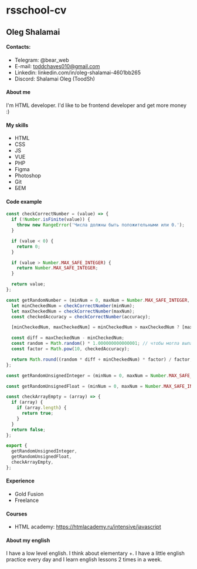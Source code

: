 # rsschool-cv

## Oleg Shalamai

#### Contacts:
- Telegram: @bear_web
- E-mail: toddchaves010@gmail.com
- Linkedin: linkedin.com/in/oleg-shalamai-4601bb265
- Discord: Shalamai Oleg (ToodSh)

#### About me
I'm HTML developer. I'd like to be frontend developer and get more money :)

#### My skills
- HTML
- CSS
- JS 
- VUE
- PHP
- Figma
- Photoshop
- Git
- БЕМ

#### Code example
```js
const checkCorrectNumber = (value) => {
  if (!Number.isFinite(value)) {
    throw new RangeError('Числа должны быть положительными или 0.');
  }

  if (value < 0) {
    return 0;
  }

  if (value > Number.MAX_SAFE_INTEGER) {
    return Number.MAX_SAFE_INTEGER;
  }

  return value;
};

const getRandomNumber = (minNum = 0, maxNum = Number.MAX_SAFE_INTEGER, accuracy = 0) => {
  let minCheckedNum = checkCorrectNumber(minNum);
  let maxCheckedNum = checkCorrectNumber(maxNum);
  const checkedAccuracy = checkCorrectNumber(accuracy);

  [minCheckedNum, maxCheckedNum] = minCheckedNum > maxCheckedNum ? [maxCheckedNum, minCheckedNum] : [minCheckedNum, maxCheckedNum];

  const diff = maxCheckedNum - minCheckedNum;
  const random = Math.random() * 1.000000000000001; // чтобы могла выпасть единица
  const factor = Math.pow(10, checkedAccuracy);

  return Math.round((random * diff + minCheckedNum) * factor) / factor;
};

const getRandomUnsignedInteger = (minNum = 0, maxNum = Number.MAX_SAFE_INTEGER) => getRandomNumber(minNum, maxNum);

const getRandomUnsignedFloat = (minNum = 0, maxNum = Number.MAX_SAFE_INTEGER, accuracy = 0) => getRandomNumber(minNum, maxNum, accuracy);

const checkArrayEmpty = (array) => {
  if (array) {
    if (array.length) {
      return true;
    }
  }
  return false;
};

export {
  getRandomUnsignedInteger,
  getRandomUnsignedFloat,
  checkArrayEmpty,
};

```
#### Experience
- Gold Fusion
- Freelance

#### Courses 
- HTML academy: https://htmlacademy.ru/intensive/javascript

#### About my english
I have a low level english. I think about elementary +. I have a little english practice every day and I learn english lessons 2 times in a week. 

